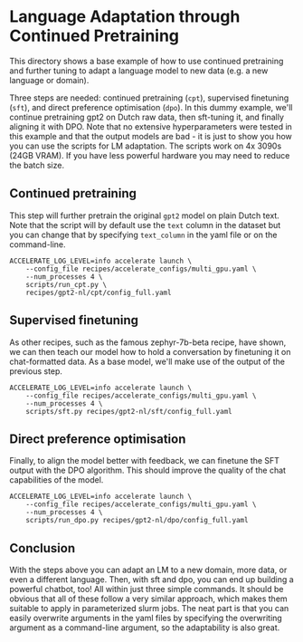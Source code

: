 # Language Adaptation through Continued Pretraining

This directory shows a base example of how to use continued pretraining and further tuning to adapt a language model to new data (e.g. a new language or domain).

Three steps are needed: continued pretraining (`cpt`), supervised finetuning (`sft`), and direct preference optimisation (`dpo`). In this dummy example, we'll continue pretraining gpt2 on Dutch raw data, then sft-tuning it, and finally aligning it with DPO. Note that no extensive hyperparameters were tested in this example and that the output models are bad - it is just to show you how you can use the scripts for LM adaptation. The scripts work on 4x 3090s (24GB VRAM). If you have less powerful hardware you may need to reduce the batch size.

## Continued pretraining

This step will further pretrain the original `gpt2` model on plain Dutch text. Note that the script will by default use the `text` column in the dataset but you can change that by specifying `text_column` in the yaml file or on the command-line.

```shell
ACCELERATE_LOG_LEVEL=info accelerate launch \
    --config_file recipes/accelerate_configs/multi_gpu.yaml \
    --num_processes 4 \
    scripts/run_cpt.py \
    recipes/gpt2-nl/cpt/config_full.yaml
```

## Supervised finetuning

As other recipes, such as the famous zephyr-7b-beta recipe, have shown, we can then teach our model how to hold a conversation by finetuning it on chat-formatted data. As a base model, we'll make use of the output of the previous step.

```shell
ACCELERATE_LOG_LEVEL=info accelerate launch \
    --config_file recipes/accelerate_configs/multi_gpu.yaml \
    --num_processes 4 \
    scripts/sft.py recipes/gpt2-nl/sft/config_full.yaml
```

## Direct preference optimisation

Finally, to align the model better with feedback, we can finetune the SFT output with the DPO algorithm. This should improve the quality of the chat capabilities of the model.

```shell
ACCELERATE_LOG_LEVEL=info accelerate launch \
    --config_file recipes/accelerate_configs/multi_gpu.yaml \
    --num_processes 4 \
    scripts/run_dpo.py recipes/gpt2-nl/dpo/config_full.yaml
```

## Conclusion

With the steps above you can adapt an LM to a new domain, more data, or even a different language. Then, with sft and dpo, you can end up building a powerful chatbot, too! All within just three simple commands. It should be obvious that all of these follow a very similar approach, which makes them suitable to apply in parameterized slurm jobs. The neat part is that you can easily overwrite arguments in the yaml files by specifying the overwriting argument as a command-line argument, so the adaptability is also great.
